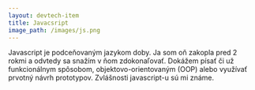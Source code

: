 ```yaml
---
layout: devtech-item
title: Javacsript
image_path: /images/js.png
---
```


Javascript je podceňovaným jazykom doby. Ja som oň zakopla pred 2 rokmi a odvtedy sa snažím v ňom zdokonaľovať. Dokážem písať či už funkcionálnym spôsobom, objektovo-orientovaným (OOP)  alebo využívať prvotný návrh prototypov. Zvlášnosti javascript-u sú mi známe.